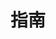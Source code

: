 ---
home: true
icon: lightbulb
title: 指南
heroImage: /ico.svg
heroText: TEX Fund 使用指南
tagline: TEX.Fund 使用指南。
features:
  - title: Syber Connect
    icon: link
    details: TBD.
    link: /zh/guide/syber-connect.html
---